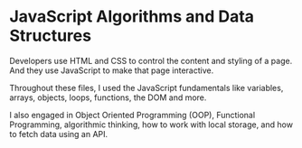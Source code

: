 # JavaScript Algorithms and Data Structures

Developers use HTML and CSS to control the content and styling of a page. And they use JavaScript to make that page interactive.

Throughout these files, I used the JavaScript fundamentals like variables, arrays, objects, loops, functions, the DOM and more.

I also engaged in Object Oriented Programming (OOP), Functional Programming, algorithmic thinking, how to work with local storage, and how to fetch data using an API.
